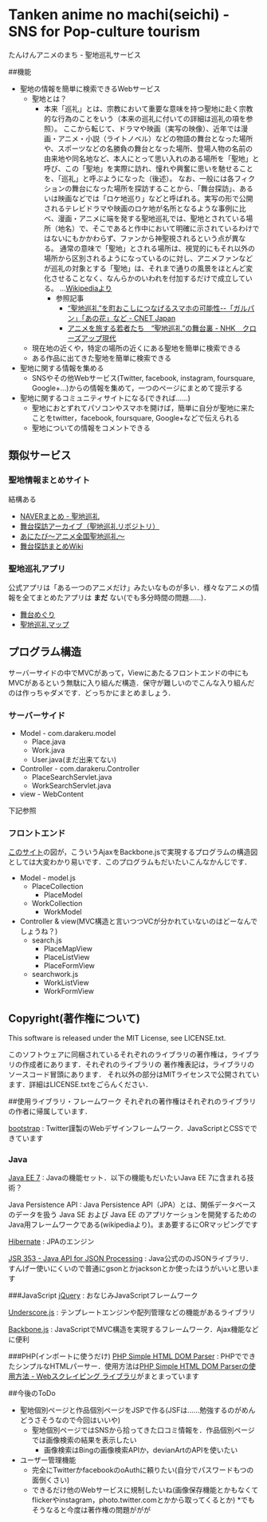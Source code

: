 ﻿Tanken anime no machi(seichi) - SNS for Pop-culture tourism
=====
たんけんアニメのまち - 聖地巡礼サービス

##機能
* 聖地の情報を簡単に検索できるWebサービス
    * 聖地とは？
        * 本来「巡礼」とは、宗教において重要な意味を持つ聖地に赴く宗教的な行為のことをいう（本来の巡礼に付いての詳細は巡礼の項を参照）。
ここから転じて、ドラマや映画（実写の映像）、近年では漫画・アニメ・小説（ライトノベル）などの物語の舞台となった場所や、スポーツなどの名勝負の舞台となった場所、登場人物の名前の由来地や同名地など、本人にとって思い入れのある場所を「聖地」と呼び、この「聖地」を実際に訪れ、憧れや興奮に思いを馳せることを、「巡礼」と呼ぶようになった（後述）。
なお、一般には各フィクションの舞台になった場所を探訪することから、「舞台探訪」、あるいは映画などでは「ロケ地巡り」などと呼ばれる。実写の形で公開されるテレビドラマや映画のロケ地が名所となるような事例に比べ、漫画・アニメに端を発する聖地巡礼では、聖地とされている場所（地名）で、そこであると作中において明確に示されているわけではないにもかかわらず、ファンから神聖視されるという点が異なる。
通常の意味で「聖地」とされる場所は、視覚的にもそれ以外の場所から区別されるようになっているのに対し、アニメファンなどが巡礼の対象とする「聖地」は、それまで通りの風景をほとんど変化させることなく、なんらかのいわれを付加するだけで成立している。
…[Wikipediaより](http://ja.wikipedia.org/wiki/%E5%B7%A1%E7%A4%BC_%28%E9%80%9A%E4%BF%97%29)
            * 参照記事
                * [“聖地巡礼”を町おこしにつなげるスマホの可能性--「ガルパン」「あの花」など - CNET Japan](http://japan.cnet.com/sp/mobile_consulting/35039966/)
                * [アニメを旅する若者たち　“聖地巡礼”の舞台裏 - NHK　クローズアップ現代 ](http://www.nhk.or.jp/gendai/kiroku/detail02_3171_1.html)
    * 現在地の近くや，特定の場所の近くにある聖地を簡単に検索できる
    * ある作品に出てきた聖地を簡単に検索できる
* 聖地に関する情報を集める
    * SNSやその他Webサービス(Twitter, facebook, instagram, foursquare, Google+...)からの情報を集めて，一つのページにまとめて提示する
* 聖地に関するコミュニティサイトになる(できれば……)
    * 聖地におとずれてパソコンやスマホを開けば，簡単に自分が聖地に来たことをtwitter，facebook, foursquare, Google+などで伝えられる
    * 聖地についての情報をコメントできる

## 類似サービス
### 聖地情報まとめサイト
結構ある
* [NAVERまとめ - 聖地巡礼](http://matome.naver.jp/topic/1LwYh)
* [舞台探訪アーカイブ（聖地巡礼リポジトリ）](http://legwork.g.hatena.ne.jp/)
* [あにたび～アニメ全国聖地巡礼～](http://anitabi.m38.coreserver.jp/)
* [舞台探訪まとめWiki](http://wiki.livedoor.jp/lsh_er/)

### 聖地巡礼アプリ
公式アプリは「ある一つのアニメだけ」みたいなものが多い．様々なアニメの情報を全てまとめたアプリは **まだ** ない(でも多分時間の問題……)．
* [舞台めぐり](https://play.google.com/store/apps/details?id=jp.linknetwork.anitrip)
* [聖地巡礼マップ](http://comming-soon.net/seichi/)

## プログラム構造
サーバーサイドの中でMVCがあって，Viewにあたるフロントエンドの中にもMVCがあるという無駄に入り組んだ構造．保守が難しいのでこんな入り組んだのは作っちゃダメです．どっちかにまとめましょう．
### サーバーサイド
* Model - com.darakeru.model
    * Place.java
    * Work.java
    * User.java(まだ出来てない)
* Controller - com.darakeru.Controller
    * PlaceSearchServlet.java
    * WorkSearchServlet.java
* view - WebContent

下記参照

### フロントエンド
[このサイト](http://tech-sketch.jp/2013/10/jqmized-backbone-1.html)の図が，こういうAjaxをBackbone.jsで実現するプログラムの構造図としては大変わかり易いです．このプログラムもだいたいこんなかんじです．
* Model - model.js
    * PlaceCollection
        * PlaceModel
    * WorkCollection
        * WorkModel
* Controller & view(MVC構造と言いつつVCが分かれていないのはどーなんでしょうね？)
    * search.js
        * PlaceMapView
        * PlaceListView
        * PlaceFormView
    * searchwork.js
        * WorkListView
        * WorkFormView

## Copyright(著作権について)
This software is released under the MIT License, see LICENSE.txt.

このソフトウェアに同梱されているそれぞれのライブラリの著作権は，ライブラリの作成者にあります．それぞれのライブラリの
著作権表記は，ライブラリのソースコード冒頭にあります．
それ以外の部分はMITライセンスで公開されています．詳細はLICENSE.txtをごらんください．

##使用ライブラリ・フレームワーク
それぞれの著作権はそれぞれのライブラリの作者に帰属しています．

[bootstrap](http://getbootstrap.com/)
: Twitter謹製のWebデザインフレームワーク．JavaScriptとCSSでできています

### Java
[Java EE 7](http://www.oracle.com/technetwork/jp/java/javaee/overview/index.html)
: Javaの機能セット．以下の機能もだいたいJava EE 7に含まれる技術？

Java Persistence API
: Java Persistence API（JPA）とは、関係データベースのデータを扱う Java SE および Java EE のアプリケーションを開発するためのJava用フレームワークである(wikipediaより)。まあ要するにORマッピングです

[Hibernate](http://hibernate.org/)
: JPAのエンジン

[JSR 353 - Java API for JSON Processing](https://jsonp.java.net/)
: Java公式ののJSONライブラリ．すんげー使いにくいので普通にgsonとかjacksonとか使ったほうがいいと思います

###JavaScript
[jQuery](http://jquery.com/)
:  おなじみJavaScriptフレームワーク

[Underscore.js](http://underscorejs.org/)
:  テンプレートエンジンや配列管理などの機能があるライブラリ

[Backbone.js](http://backbonejs.org/)
: JavaScriptでMVC構造を実現するフレームワーク．Ajax機能などに便利

###PHP(インポートに使うだけ)
[PHP Simple HTML DOM Parser](http://sourceforge.net/projects/simplehtmldom/files/)
: PHPでできたシンプルなHTMLパーサー．使用方法は[PHP Simple HTML DOM Parserの使用方法 - Webスクレイピング ライブラリ](http://www.crystal-creation.com/web-appli/technical-information/programming/php/library/simplehtmldom/)がまとまっています

##今後のToDo
* 聖地個別ページと作品個別ページをJSPで作る(JSFは……勉強するのがめんどうさそうなので今回はいいや)
    * 聖地個別ページではSNSから拾ってきた口コミ情報を．作品個別ページでは画像検索の結果を表示したい
        * 画像検索はBingの画像検索APIか，devianArtのAPIを使いたい
* ユーザー管理機能
    * 完全にTwitterかfacebookのoAuthに頼りたい(自分でパスワードもつの面倒くさい)
    * できるだけ他のWebサービスに規制したいね(画像保存機能とかもなくてflickerやinstagram，photo.twitter.comとかから取ってくるとか)
        *でもそうなると今度は著作権の問題ががが